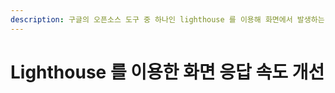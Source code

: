 ```yaml
---
description: 구글의 오픈소스 도구 중 하나인 lighthouse 를 이용해 화면에서 발생하는 랜더링 속도를 저하하는 요소들을 개선한 사례 입니다.
---
```


# Lighthouse  를 이용한 화면 응답 속도 개선

